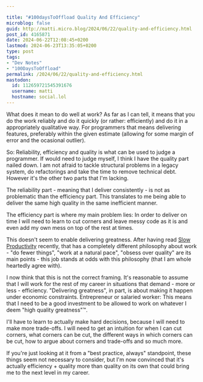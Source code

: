 ```yaml
---

title: "#100daysToOffload Quality And Efficiency"
microblog: false
guid: http://matti.micro.blog/2024/06/22/quality-and-efficiency.html
post_id: 4165871
date: 2024-06-22T12:08:45+0200
lastmod: 2024-06-23T13:35:05+0200
type: post
tags:
- "Dev Notes"
- "100DaysToOffload"
permalink: /2024/06/22/quality-and-efficiency.html
mastodon:
  id: 112659721545391676
  username: matti
  hostname: social.lol
---
```

What does it mean to do well at work? As far as I can tell, it means that you do the work reliably and do it quickly (or rather: efficiently) and do it in a appropriately qualitative way. For programmers that means delivering features, preferably within the given estimate (allowing for some margin of error and the ocasional outlier).

So: Reliability, efficiency and quality is what can be used to judge a programmer. If would need to judge myself, I think I have the quality part nailed down. I am not afraid to tackle structural problems in a legacy system, do refactorings and take the time to remove technical debt. However it's the other two parts that I'm lacking.

The reliability part - meaning that I deliver consistently - is not as problematic than the efficiency part. This translates to me being able to deliver the same high quality in the same inefficient manner.

The efficiency part is where my main problem lies: In order to deliver on time I will need to learn to cut corners and leave messy code as it is and even add my own mess on top of the rest at times.

This doesn't seem to enable delivering greatness. After having read [Slow Productivity](/2024/06/05/daystooffload-review-cal.html) recently, that has a completely different philosophy about work - "do fewer things", "work at a natural pace", "obsess over quality" are its main points - this job stands at odds with this philosophy (that I am whole heartedly agree with).

I now think that this is not the correct framing. It's reasonable to assume that I will work for the rest of my career in situations that demand - more or less - efficiency. "Delivering greatness", in part, is about making it happen under economic constraints. Entrepreneur or salaried worker: This means that I need to be a good investment to be allowed to work on whatever I deem "high quality greatness"™.

I'll have to learn to actually make hard decisions, because I will need to make more trade-offs. I will need to get an intuition for when I can cut corners, what corners can be cut, the different ways in which corners can be cut, how to argue about corners and trade-offs and so much more.

If you're just looking at it from a "best practice, always" standpoint, these things seem not necessary to consider, but I'm now convinced that it's actually efficiency + quality more than quality on its own that could bring me to the next level in my career.
